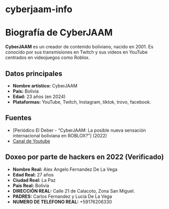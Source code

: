 # cyberjaam-info
# Biografía de CyberJAAM

**CyberJAAM** es un creador de contenido boliviano, nacido en 2001. Es conocido por sus transmisiones en Twitch y sus videos en YouTube centrados en videojuegos como Roblox.

## Datos principales
- **Nombre artístico:** CyberJAAM  
- **País:** Bolivia  
- **Edad:** 23 años (en 2024)  
- **Plataformas:** YouTube, Twitch, Instagram, tiktok, trovo, facebook.

## Fuentes
- [Periódico El Deber - “CyberJAAM: La posible nueva sensación internacional boliviana en ROBLOX?”] (2022)
- [Canal de Youtube](https://www.youtube.com/cyberjaam)

## Doxeo por parte de hackers en 2022 (Verificado)
- **Nombre Real:** Alex Angelo Fernandez De La Vega
- **Edad Real:** 27 años
- **Ciudad Real:** La Paz
- **País Real:** Bolivia
- **DIRECCIÓN REAL:** Calle 21 de Calacoto, Zona San Miguel.
- **PADRES:** Carlos Fernandez y Lucía De La Vega
- **NUMERO DE TELEFONO REAL:** +59176206330
